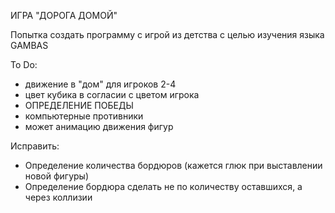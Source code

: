 ИГРА "ДОРОГА ДОМОЙ"

Попытка создать программу с игрой из детства с целью изучения языка GAMBAS

To Do:
   - движение в "дом" для игроков 2-4
   - цвет кубика в согласии с цветом игрока
   - ОПРЕДЕЛЕНИЕ ПОБЕДЫ
   - компьютерные противники
   - может анимацию движения фигур
  
   
Исправить:
   - Определение количества бордюров (кажется глюк при выставлении новой фигуры)
   - Определение бордюра сделать не по количеству оставшихся, а через коллизии
